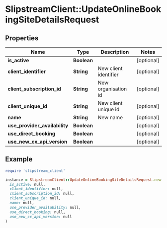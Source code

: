 # SlipstreamClient::UpdateOnlineBookingSiteDetailsRequest

## Properties

| Name | Type | Description | Notes |
| ---- | ---- | ----------- | ----- |
| **is_active** | **Boolean** |  | [optional] |
| **client_identifier** | **String** | New client identifier | [optional] |
| **client_subscription_id** | **String** | New organisation id | [optional] |
| **client_unique_id** | **String** | New client unique id | [optional] |
| **name** | **String** | New name | [optional] |
| **use_provider_availability** | **Boolean** |  | [optional] |
| **use_direct_booking** | **Boolean** |  | [optional] |
| **use_new_cx_api_version** | **Boolean** |  | [optional] |

## Example

```ruby
require 'slipstream_client'

instance = SlipstreamClient::UpdateOnlineBookingSiteDetailsRequest.new(
  is_active: null,
  client_identifier: null,
  client_subscription_id: null,
  client_unique_id: null,
  name: null,
  use_provider_availability: null,
  use_direct_booking: null,
  use_new_cx_api_version: null
)
```

